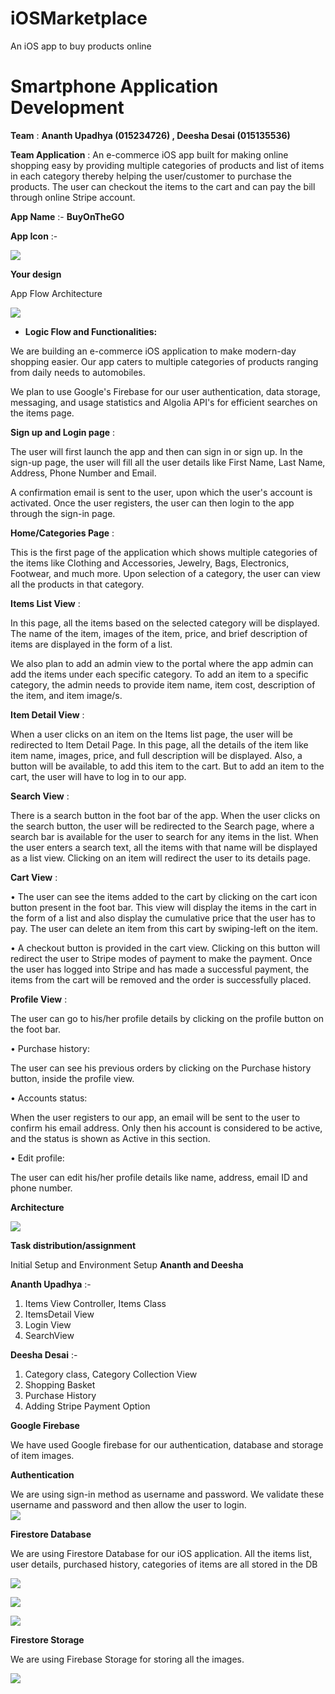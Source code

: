 # iOSMarketplace
An iOS app to buy products online

# Smartphone Application Development

**Team** : **Ananth Upadhya (015234726) , Deesha Desai (015135536)**

**Team Application** : An e-commerce iOS app built for making online shopping easy by providing multiple categories of products and list of items in each category thereby helping the user/customer to purchase the products. The user can checkout the items to the cart and can pay the bill through online Stripe account.

**App Name** :- **BuyOnTheGO**

**App Icon** :-

![](screenshots/appIcon.png)

**Your design**

App Flow Architecture

![](screenshots/appFlowArchitecture.png)

- **Logic Flow and Functionalities:**

We are building an e-commerce iOS application to make modern-day shopping easier. Our app caters to multiple categories of products ranging from daily needs to automobiles.

We plan to use Google's Firebase for our user authentication, data storage, messaging, and usage statistics and Algolia API&#39;s for efficient searches on the items page.

**Sign up and Login page** :

The user will first launch the app and then can sign in or sign up. In the sign-up page, the user will fill all the user details like First Name, Last Name, Address, Phone Number and Email.

A confirmation email is sent to the user, upon which the user&#39;s account is activated. Once the user registers, the user can then login to the app through the sign-in page.

**Home/Categories Page** :

This is the first page of the application which shows multiple categories of the items like Clothing and Accessories, Jewelry, Bags, Electronics, Footwear, and much more. Upon selection of a category, the user can view all the products in that category.

**Items List View** :

In this page, all the items based on the selected category will be displayed. The name of the item, images of the item, price, and brief description of items are displayed in the form of a list.

We also plan to add an admin view to the portal where the app admin can add the items under each specific category. To add an item to a specific category, the admin needs to provide item name, item cost, description of the item, and item image/s.

**Item Detail View** :

When a user clicks on an item on the Items list page, the user will be redirected to Item Detail Page. In this page, all the details of the item like item name, images, price, and full description will be displayed. Also, a button will be available, to add this item to the cart. But to add an item to the cart, the user will have to log in to our app.

**Search View** :

There is a search button in the foot bar of the app. When the user clicks on the search button, the user will be redirected to the Search page, where a search bar is available for the user to search for any items in the list. When the user enters a search text, all the items with that name will be displayed as a list view. Clicking on an item will redirect the user to its details page.

**Cart View** :

• The user can see the items added to the cart by clicking on the cart icon button present in the foot bar. This view will display the items in the cart in the form of a list and also display the cumulative price that the user has to pay. The user can delete an item from this cart by swiping-left on the item.

• A checkout button is provided in the cart view. Clicking on this button will redirect the user to Stripe modes of payment to make the payment. Once the user has logged into Stripe and has made a successful payment, the items from the cart will be removed and the order is successfully placed.

**Profile View** :

The user can go to his/her profile details by clicking on the profile button on the foot bar.

• Purchase history:

The user can see his previous orders by clicking on the Purchase history button, inside the profile view.

• Accounts status:

When the user registers to our app, an email will be sent to the user to confirm his email address. Only then his account is considered to be active, and the status is shown as Active in this section.

• Edit profile:

The user can edit his/her profile details like name, address, email ID and phone number.

**Architecture**

![](screenshots/architecture.png)

**Task distribution/assignment**

Initial Setup and Environment Setup **Ananth and Deesha**

**Ananth Upadhya** :-

1. Items View Controller, Items Class
2. ItemsDetail View
3. Login View
4. SearchView

**Deesha Desai** :-

1. Category class, Category Collection View
2. Shopping Basket
3. Purchase History
4. Adding Stripe Payment Option

**Google Firebase**

We have used Google firebase for our authentication, database and storage of item images.

**Authentication**
 
We are using sign-in method as username and password. We validate these username and password and then allow the user to login. </br>
![](screenshots/Authentication.PNG)</br>
	
**Firestore Database**

We are using Firestore Database for our iOS application. All the items list, user details, purchased history, categories of items are all stored in the DB</br>

![](screenshots/FirestoreDatabase.PNG)</br>

![](screenshots/FirestoreDatabase1.PNG)</br>

![](screenshots/FirestoreDatabase2.PNG)</br>

**Firestore Storage**

We are using Firebase Storage for storing all the images.</br>

![](screenshots/FirebaseStorage.PNG)</br>
